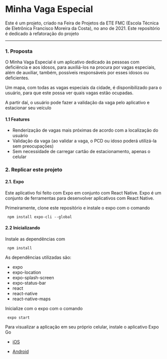 # Minha Vaga Especial
 Este é um projeto, criado na Feira de Projetos da ETE FMC (Escola Técnica de Eletrônica Francisco Moreira da Costa), no ano de 2021. Este repositório é dedicado à refatoração do projeto

---

### 1. Proposta
O Minha Vaga Especial é um aplicativo dedicado às pessoas com deficiência e aos idosos, para auxiliá-los na procura por vagas especiais, além de auxiliar, também, possíveis responsáveis por esses idosos ou deficientes.

Um mapa, com todas as vagas especiais da cidade, é disponibilizado para o usuário, para que este possa ver quais vagas estão ocupadas.

A partir daí, o usuário pode fazer a validação da vaga pelo aplicativo e estacionar seu veículo

#### 1.1 Features

- Renderização de vagas mais próximas de acordo com a localização do usuário
- Validação da vaga (ao validar a vaga, o PCD ou idoso poderá utilizá-la sem preocupações)
- Sem necessidade de carregar cartão de estacionamento, apenas o celular

### 2. Replicar este projeto
#### 2.1. Expo
Este aplicativo foi feito com Expo em conjunto com React Native. Expo é um conjunto de ferramentas para desenvolver aplicativos com React Native.

Primeiramente, clone este repositório e instale o expo com o comando 

     npm install expo-cli --global

#### 2.2 Inicializando
Instale as dependências com 

     npm install

As dependências utilizadas são: 

- expo 
- expo-location 
- expo-splash-screen 
- expo-status-bar 
- react 
- react-native 
- react-native-maps 

Inicialize com o expo com o comando

     expo start

Para visualizar a aplicação em seu próprio celular, instale o aplicativo Expo Go

- [iOS](https://itunes.apple.com/app/apple-store/id982107779)

- [Android](https://play.google.com/store/apps/details?id=host.exp.exponent&referrer=www)